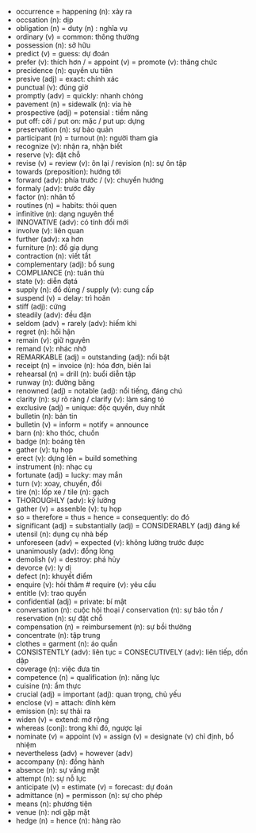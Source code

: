 - occurrence = happening (n): xảy ra
- occsation (n): dịp
- obligation (n) = duty (n) : nghĩa vụ
- ordinary (v) = common: thông thường
- possession (n): sở hữu
- predict (v) = guess: dự đoán
- prefer (v): thích hơn / = appoint (v) = promote (v): thăng chức
- precidence (n): quyền ưu tiên
- presive (adj) = exact: chính xác
- punctual (v): đúng giờ
- promptly (adv) = quickly: nhanh chóng
- pavement (n) = sidewalk (n): vỉa hè
- prospective (adj) = potensial : tiềm năng
- put off: cởi / put on: mặc / put up: dựng
- preservation (n): sự bảo quản
- participant (n) = turnout (n): người tham gia
- recognize (v): nhận ra, nhận biết
- reserve (v): đặt chỗ
- revise (v) = review (v): ôn lại / revision (n): sự ôn tập
- towards (preposition): hướng tới
- forward (adv): phía trước / (v): chuyển hướng
- formaly (adv): trước đây
- factor (n): nhân tố
- routines (n) = habits: thói quen
- infinitive (n): dạng nguyên thể
- INNOVATIVE (adv): có tính đổi mới
- involve (v): liên quan
- further (adv): xa hơn
- furniture (n): đồ gia dụng
- contraction (n): viết tắt
- complementary (adj): bổ sung
- COMPLIANCE (n): tuân thủ
- state (v): diễn đạtá
- supply (n): đồ dùng / supply (v): cung cấp
- suspend (v) = delay: trì hoãn
- stiff (adj): cứng
- steadily (adv): đều đặn
- seldom (adv) = rarely (adv): hiếm khi
- regret (n): hối hận
- remain (v): giữ nguyên
- remand (v): nhác nhở
- REMARKABLE (adj) = outstanding (adj): nổi bật
- receipt (n) = invoice (n): hóa đơn, biên lai
- rehearsal (n) = drill (n): buổi diễn tập
- runway (n): đường băng
- renowned (adj) = notable (adj): nổi tiếng, đáng chú
- clarity (n): sự rõ ràng / clarify (v): làm sáng tỏ
- exclusive (adj) = unique: độc quyền, duy nhất
- bulletin (n): bản tin
- bulletin (v) = inform = notify = announce
- barn (n): kho thóc, chuồn
- badge (n): boảng tên
- gather (v): tụ họp
- erect (v): dựng lên = build something
- instrument (n): nhạc cụ
- fortunate (adj) = lucky: may mắn
- turn (v): xoay, chuyển, đổi
- tire (n): lốp xe / tile (n): gạch
- THOROUGHLY (adv): kỹ lưỡng
- gather (v) = assenble (v): tụ họp
- so = therefore = thus = hence = consequently: do đó
- significant (adj) = substantially (adj) = CONSIDERABLY (adj) đáng kể
- utensil (n): dụng cụ nhà bếp
- unforeseen (adv) = expected (v): không lường trước được
- unanimously (adv): đồng lòng
- demolish (v) = destroy: phá hủy
- devorce (v): ly dị
- defect (n): khuyết điểm
- enquire (v): hỏi thăm # require (v): yêu cầu
- entitle (v): trao quyền
- confidential (adj) = private: bí mật
- conversation (n): cuộc hội thoại / conservation (n): sự bảo tồn / reservation (n): sự đặt chỗ
- compensation (n) = reimbursement (n): sự bồi thường
- concentrate (n): tập trung
- clothes = garment (n): áo quần
- CONSISTENTLY (adv): liên tục = CONSECUTIVELY (adv): liên tiếp, dồn dập
- coverage (n): việc đưa tin
- competence (n) = qualification (n): năng lực
- cuisine (n): ẩm thực
- crucial (adj) = important (adj): quan trọng, chủ yếu
- enclose (v) = attach: đính kèm
- emission (n): sự thải ra
- widen (v) = extend: mở rộng
- whereas (conj): trong khi đó, ngược lại
- nominate (v) = appoint (v) = assign (v) = designate (v) chỉ định, bổ nhiệm
- nevertheless (adv) = however (adv)
- accompany (n): đồng hành
- absence (n): sự vắng mặt
- attempt (n): sự nỗ lực
- anticipate (v) = estimate (v) = forecast: dự đoán
- admittance (n) = permisson (n): sự cho phép
- means (n): phương tiện
- venue (n): nơi gặp mặt
- hedge (n) = hence (n): hàng rào
